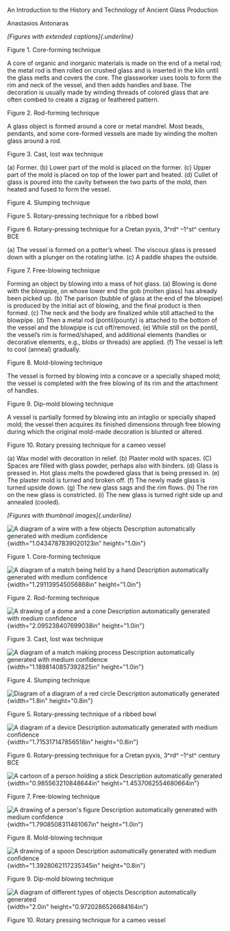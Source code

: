 An Introduction to the History and Technology of Ancient Glass Production

Anastasios Antonaras

*[Figures with extended captions]{.underline}*

Figure 1. Core-forming technique

A core of organic and inorganic materials is made on the end of a metal rod; the metal rod is then rolled on crushed glass and is inserted in the kiln until the glass melts and covers the core. The glassworker uses tools to form the rim and neck of the vessel, and then adds handles and base. The decoration is usually made by winding threads of colored glass that are often combed to create a zigzag or feathered pattern.

Figure 2. Rod-forming technique

A glass object is formed around a core or metal mandrel. Most beads, pendants, and some core-formed vessels are made by winding the molten glass around a rod.

Figure 3. Cast, lost wax technique

\(a\) Former. (b) Lower part of the mold is placed on the former. (c) Upper part of the mold is placed on top of the lower part and heated. (d) Cullet of glass is poured into the cavity between the two parts of the mold, then heated and fused to form the vessel.

Figure 4. Slumping technique

Figure 5. Rotary-pressing technique for a ribbed bowl

Figure 6. Rotary-pressing technique for a Cretan pyxis, 3^rd^ –1^st^ century BCE

\(a\) The vessel is formed on a potter’s wheel. The viscous glass is pressed down with a plunger on the rotating lathe. (c) A paddle shapes the outside.

Figure 7. Free-blowing technique

Forming an object by blowing into a mass of hot glass. (a) Blowing is done with the blowpipe, on whose lower end the gob (molten glass) has already been picked up. (b) The parison (bubble of glass at the end of the blowpipe) is produced by the initial act of blowing, and the final product is then formed. (c) The neck and the body are finalized while still attached to the blowpipe. (d) Then a metal rod (pontil/pounty) is attached to the bottom of the vessel and the blowpipe is cut off/removed. (e) While still on the pontil, the vessel’s rim is formed/shaped, and additional elements (handles or decorative elements, e.g., blobs or threads) are applied. (f) The vessel is left to cool (anneal) gradually.

Figure 8. Mold-blowing technique

The vessel is formed by blowing into a concave or a specially shaped mold; the vessel is completed with the free blowing of its rim and the attachment of handles.

Figure 9. Dip-mold blowing technique

A vessel is partially formed by blowing into an intaglio or specially shaped mold; the vessel then acquires its finished dimensions through free blowing during which the original mold-made decoration is blunted or altered.

Figure 10. Rotary pressing technique for a cameo vessel

\(a\) Wax model with decoration in relief. (b) Plaster mold with spaces. (C) Spaces are filled with glass powder, perhaps also with binders. (d) Glass is pressed in. Hot glass melts the powdered glass that is being pressed in. (e) The plaster mold is turned and broken off. (f) The newly made glass is turned upside down. (g) The new glass sags and the rim flows. (h) The rim on the new glass is constricted. (i) The new glass is turned right side up and annealed (cooled).

*[Figures with thumbnail images]{.underline}*

![A diagram of a wire with a few objects Description automatically generated with medium confidence](media/image1.png){width="1.0434787839020123in" height="1.0in"}

Figure 1. Core-forming technique

![A diagram of a match being held by a hand Description automatically generated with medium confidence](media/image2.png){width="1.291139545056868in" height="1.0in"}

Figure 2. Rod-forming technique

![A drawing of a dome and a cone Description automatically generated with medium confidence](media/image3.png){width="2.095238407699038in" height="1.0in"}

Figure 3. Cast, lost wax technique

![A diagram of a match making process Description automatically generated with medium confidence](media/image4.png){width="1.1898140857392825in" height="1.0in"}

Figure 4. Slumping technique

![Diagram of a diagram of a red circle Description automatically generated](media/image5.png){width="1.8in" height="0.8in"}

Figure 5. Rotary-pressing technique of a ribbed bowl

![A diagram of a device Description automatically generated with medium confidence](media/image6.png){width="1.715317147856518in" height="0.8in"}

Figure 6. Rotary-pressing technique for a Cretan pyxis, 3^rd^ –1^st^ century BCE

![A cartoon of a person holding a stick Description automatically generated](media/image7.png){width="0.985563210848644in" height="1.4537062554680664in"}

Figure 7. Free-blowing technique

![A drawing of a person's figure Description automatically generated with medium confidence](media/image8.png){width="1.7908508311461067in" height="1.0in"}

Figure 8. Mold-blowing technique

![A drawing of a spoon Description automatically generated with medium confidence](media/image9.png){width="1.3928062117235345in" height="0.8in"}

Figure 9. Dip-mold blowing technique

![A diagram of different types of objects Description automatically generated](media/image10.png){width="2.0in" height="0.9720286526684164in"}

Figure 10. Rotary pressing technique for a cameo vessel
